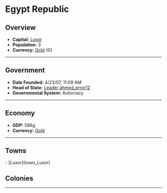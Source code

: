 <!--UNDEDITED FILE, remove this entire line if this file has been edited!-->
# <!--NAME-->Egypt Republic<!--NAME-->

## Overview

- **Capital:** <!--CAPITAL_LINK-->[Luxor](Luxor_town)<!--CAPITAL_LINK-->
- **Population:** <!--POPULATION-->3<!--POPULATION-->
- **Currency:** <!--CURRENCY_LINK-->[Gold](Gold_currency)<!--CURRENCY_LINK--> (<!--CURRENCY_ABV-->G<!--CURRENCY_ABV-->)

---

## Government

- **Date Founded:** <!--FOUNDED-->4/23/07, 11:09 AM<!--FOUNDED-->
- **Head of State:** <!--LEADER_TITLE_LINK-->[Leader ahmed_error12](ahmed_error12_user)<!--LEADER_TITLE_LINK-->
- **Governmental System:** <!--GOVERNMENT-->Autocracy<!--GOVERNMENT-->

---

## Economy

- **GDP:** <!--GDP-->586g<!--GDP-->
- **Currency:** <!--CURRENCY_LINK-->[Gold](Gold_currency)<!--CURRENCY_LINK-->

---

## Towns

<!--TOWNS-->- [Luxor](town_Luxor)<!--TOWNS-->

## Colonies

<!--COLONIES--><!--COLONIES-->

---